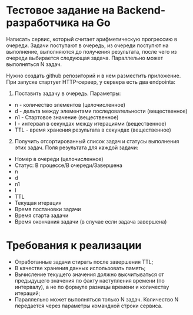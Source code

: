 
# Тестовое задание на Backend-разработчика на Go
Написать сервис, который считает арифметическую прогрессию в очереди. Задачи поступают в очередь, из очереди поступют на выполнение, выполняются до получения результата, после чего из очереди выбирается следующая задача. Параллельно может выполняться N задач.

Нужно создать github репозиторий и в нем разместить приложение. При запуске стартует HTTP-сервер, у сервера есть два endpointa:

1. Поставить задачу в очередь. Параметры:
- n - количество элементов (целочисленное)
- d - дельта между элементами последовательности (вещественное)
- n1 - Стартовое значение (вещественное)
- I - интервал в секундах между итерациями (вещественное)
- TTL - время хранения результата в секундах (вещественное)
2. Получить отсортированный список задач и статусы выполнения этих задач. Поля результата для каждой задачи:
- Номер в очереди (целочисленное)
- Статус: В процессе/В очереди/Завершена
- n
- d
- n1
- I
- TTL
- Текущая итерация
- Время постановки задачи
- Время старта задачи
- Время окончания задачи (в случае если задача завершена)
# Требования к реализации
- Отработанные задачи стирать после завершения TTL;
- В качестве хранения данных использовать память;
- Вычисление текущего значения должно высчитываться от предыдущего значения по факту наступления времени (по интервалу), а не по формуле разницы времени и количеству итераций;
- Параллельно может выполняться только N задач. Количество N передается через параметры командной строки сервиса.
